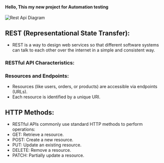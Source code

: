 
#### Hello, This my new project for Automation testing

![Rest Api Diagram](https://github.com/Iulia-Calota/Testing-Automation-New/blob/main/Api%20Rest%20.png)


## REST (Representational State Transfer):
- REST is a way to design web services so that different software systems can talk to each other over the internet in a simple and           consistent way. 

### RESTful API Characteristics:
### Resources and Endpoints:

- Resources (like users, orders, or products) are accessible via endpoints (URLs).
- Each resource is identified by a unique URI.
## HTTP Methods:

- RESTful APIs commonly use standard HTTP methods to perform operations:
- GET: Retrieve a resource.
- POST: Create a new resource.
- PUT: Update an existing resource.
- DELETE: Remove a resource.
- PATCH: Partially update a resource.

















